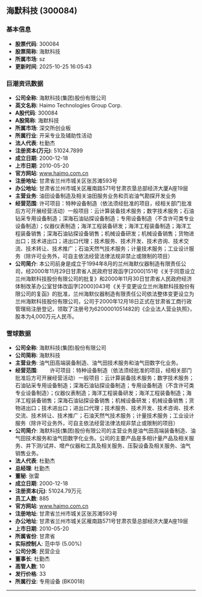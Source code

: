 ## 海默科技 (300084)

### 基本信息

- **股票代码**: 300084
- **股票简称**: 海默科技
- **所属市场**: sz
- **更新时间**: 2025-10-25 16:05:43

### 巨潮资讯数据

- **公司全称**: 海默科技(集团)股份有限公司
- **英文名称**: Haimo Technologies Group Corp.
- **A股代码**: 300084
- **A股简称**: 海默科技
- **所属市场**: 深交所创业板
- **所属行业**: 开采专业及辅助性活动
- **法人代表**: 杜勤杰
- **注册资本(万元)**: 51024.7899
- **成立日期**: 2000-12-18
- **上市日期**: 2010-05-20
- **官方网站**: www.haimo.com.cn
- **注册地址**: 甘肃省兰州市城关区张苏滩593号
- **办公地址**: 甘肃省兰州市城关区雁南路571号甘肃农垦总部经济大厦A座19层
- **主营业务**: 油田设备制造及相关油田服务业务和页岩油气勘探开发业务
- **经营范围**: 许可项目：特种设备制造（依法须经批准的项目，经相关部门批准后方可开展经营活动）一般项目：云计算装备技术服务；数字技术服务；石油钻采专用设备制造；深海石油钻探设备制造；专用设备制造（不含许可类专业设备制造）；仪器仪表制造；海洋工程装备研发；海洋工程装备制造；海洋工程装备销售；深海石油钻探设备销售；机械设备研发；机械设备销售；货物进出口；技术进出口；进出口代理；技术服务、技术开发、技术咨询、技术交流、技术转让、技术推广；石油天然气技术服务；计量技术服务；工业设计服务（除许可业务外，可自主依法经营法律法规非禁止或限制的项目）
- **公司简介**: 本公司前身是成立于1994年8月的兰州海默仪器制造有限责任公司，经2000年11月29日甘肃省人民政府甘政函字[2000]151号《关于同意设立兰州海默科技股份有限公司的批复》和2000年11月30日甘肃省人民政府经济体制改革办公室甘体改函字[2000]043号《关于变更设立兰州海默科技股份有限公司的复函》的批准，兰州海默仪器制造有限责任公司依法整体变更设立为兰州海默科技股份有限公司，公司于2000年12月18日正式在甘肃省工商行政管理局注册登记，领取了注册号为6200001051482的《企业法人营业执照》，股本为4,000万元人民币。

### 雪球数据

- **公司全称**: 海默科技(集团)股份有限公司
- **公司简称**: 海默科技
- **主营业务**: 油气田高端装备制造、油气田技术服务和油气田数字化业务。
- **经营范围**: 　　许可项目：特种设备制造（依法须经批准的项目，经相关部门批准后方可开展经营活动）一般项目：云计算装备技术服务；数字技术服务；石油钻采专用设备制造；深海石油钻探设备制造；专用设备制造（不含许可类专业设备制造）；仪器仪表制造；海洋工程装备研发；海洋工程装备制造；海洋工程装备销售；深海石油钻探设备销售；机械设备研发；机械设备销售；货物进出口；技术进出口；进出口代理；技术服务、技术开发、技术咨询、技术交流、技术转让、技术推广；石油天然气技术服务；计量技术服务；工业设计服务（除许可业务外，可自主依法经营法律法规非禁止或限制的项目）
- **公司简介**: 海默科技(集团)股份有限公司的主营业务是油气田高端装备制造、油气田技术服务和油气田数字化业务。公司的主要产品是多相计量产品及相关服务、井下测/试井、增产仪器和工具及相关服务、压裂设备及相关服务、油气销售业务。
- **法人代表**: 杜勤杰
- **总经理**: 杜勤杰
- **董秘**: 张雷
- **成立日期**: 2000-12-18
- **注册资本(元)**: 51024.79万元
- **员工人数**: 885
- **官方网站**: www.haimo.com.cn
- **注册地址**: 甘肃省兰州市城关区张苏滩593号
- **办公地址**: 甘肃省兰州市城关区雁南路571号甘肃农垦总部经济大厦A座19层
- **上市日期**: 2010-05-20
- **所属省份**: 甘肃省
- **实际控制人**: 范中华 (5.00%)
- **公司分类**: 民营企业
- **董事长**: 杜勤杰
- **高管人数**: 10
- **发行价格**: 33
- **所属行业**: 专用设备 (BK0018)

---